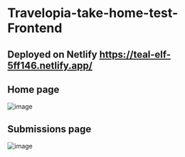# Travelopia-take-home-test-Frontend

## Deployed on  Netlify   https://teal-elf-5ff146.netlify.app/

## Home page

![image](https://user-images.githubusercontent.com/60172576/230009003-c668cad6-9e40-4f98-abd8-708e1503b17a.png)

## Submissions page

  ![image](https://user-images.githubusercontent.com/60172576/230009269-457bffe3-8ba6-4b24-84bc-ea0cba246ce7.png)

